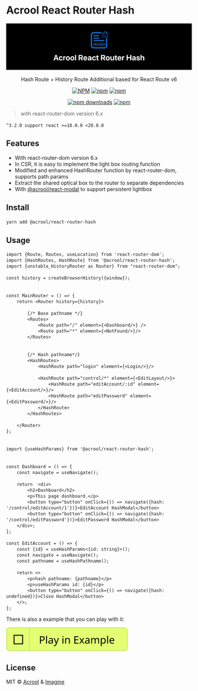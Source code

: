 # Acrool React Router Hash

<a href="https://acrool-react-router-hash.pages.dev/" title="Acrool React Router Hash - Hash Route + History Route Additional based for React Route v6">
    <img src="https://raw.githubusercontent.com/acrool/acrool-react-router-hash/main/example/public/og.webp" alt="Acrool React Router Hash Logo"/>
</a>

<p align="center">
    Hash Route + History Route Additional based for React Route v6
</p>

<div align="center">

[![NPM](https://img.shields.io/npm/v/@acrool/react-router-hash.svg?style=for-the-badge)](https://www.npmjs.com/package/@acrool/react-router-hash)
[![npm](https://img.shields.io/bundlejs/size/@acrool/react-router-hash?style=for-the-badge)](https://github.com/acrool/@acrool/react-router-hash/blob/main/LICENSE)
[![npm](https://img.shields.io/npm/l/@acrool/react-router-hash?style=for-the-badge)](https://github.com/acrool/react-router-hash/blob/main/LICENSE)

[![npm downloads](https://img.shields.io/npm/dm/@acrool/react-router-hash.svg?style=for-the-badge)](https://www.npmjs.com/package/@acrool/react-router-hash)
[![npm](https://img.shields.io/npm/dt/@acrool/react-router-hash.svg?style=for-the-badge)](https://www.npmjs.com/package/@acrool/react-router-hash)


</div>

> with react-router-dom version 6.x 

`^3.2.0 support react >=18.0.0 <20.0.0`


## Features

- With react-router-dom version 6.x
- In CSR, it is easy to implement the light box routing function
- Modified and enhanced HashRouter function by react-router-dom, supports path params
- Extract the shared optical box to the router to separate dependencies
- With [@acrool/react-modal](https://github.com/acrool/acrool-react-modal) to support persistent lightbox

## Install

```bash
yarn add @acrool/react-router-hash
```

## Usage


```tsx
import {Route, Routes, useLocation} from 'react-router-dom';
import {HashRoutes, HashRoute} from '@acrool/react-router-hash';
import {unstable_HistoryRouter as Router} from "react-router-dom";

const history = createBrowserHistory({window});


const MainRouter = () => {
    return <Router history={history}>

        {/* Base pathname */}
        <Routes>
            <Route path="/" element={<Dashboard/>} />
            <Route path="*" element={<NotFound/>}/>
        </Routes>


        {/* Hash pathname*/}
        <HashRoutes>
            <HashRoute path="login" element={<Login/>}/>

            <HashRoute path="control/*" element={<EditLayout/>}>
                <HashRoute path="editAccount/:id" element={<EditAccount/>}/>
                <HashRoute path="editPassword" element={<EditPassword/>}/>
            </HashRoute>
        </HashRoutes>

    </Router>
};


import {useHashParams} from '@acrool/react-router-hash';


const Dashboard = () => {
    const navigate = useNavigate();

    return  <div>
        <h2>Dashboard</h2>
        <p>This page dashboard.</p>
        <button type="button" onClick={() => navigate({hash: '/control/editAccount/1'})}>EditAccount HashModal</button>
        <button type="button" onClick={() => navigate({hash: '/control/editPassword'})}>EditPassword HashModal</button>
    </div>;
};

const EditAccount = () => {
    const {id} = useHashParams<{id: string}>();
    const navigate = useNavigate();
    const pathname = useHashPathname();
    
    return <>
        <p>hash pathname: {pathname}</p>
        <p>useHashParams id: {id}</p>
        <button type="button" onClick={() => navigate({hash: undefined})}>Close HashModal</button>
    </>;
};
```


There is also a example that you can play with it:

[![Play react-editext-example](https://raw.githubusercontent.com/acrool/acrool-react-router-hash/main/play-in-example-button.svg)](https://acrool-react-router-hash.pages.dev)



## License

MIT © [Acrool](https://github.com/acrool) & [Imagine](https://github.com/imagine10255)
